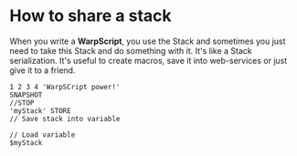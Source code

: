 # How to share a stack

When you write a **WarpScript**, you use the Stack and sometimes you just need to take this Stack and do something with it.
It's like a Stack serialization.
It's useful to create macros, save it into web-services or just give it to a friend. 

~~~
1 2 3 4 'WarpSCript power!'
SNAPSHOT
//STOP
'myStack' STORE
// Save stack into variable

// Load variable
$myStack
